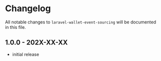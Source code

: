 # Changelog

All notable changes to `laravel-wallet-event-sourcing` will be documented in this file.

## 1.0.0 - 202X-XX-XX

- initial release
